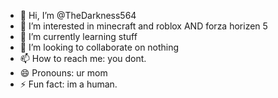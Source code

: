 - 👋 Hi, I’m @TheDarkness564
- 👀 I’m interested in minecraft and roblox AND forza horizen 5
- 🌱 I’m currently learning stuff
- 💞️ I’m looking to collaborate on nothing
- 📫 How to reach me: you dont.
- 😄 Pronouns: ur mom
- ⚡ Fun fact: im a human.

<!---
TheDarkness564/TheDarkness564 is a ✨ special ✨ repository because its `README.md` (this file) appears on your GitHub profile.
You can click the Preview link to take a look at your changes.
--->
